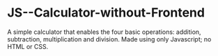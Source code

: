 # JS--Calculator-without-Frontend
A simple calculator that enables the four basic operations: addition, subtraction, multiplication and division. Made using only Javascript; no HTML or CSS.

